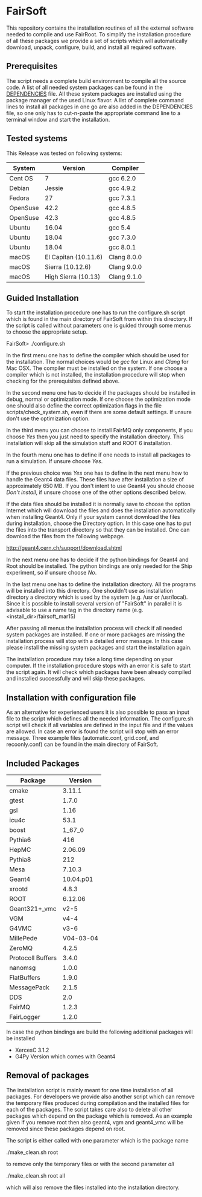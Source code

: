 # FairSoft

This repository contains the installation routines of all the external software needed
to compile and use FairRoot.
To simplify the installation procedure of all these packages we provide a set of
scripts which will automatically download, unpack, configure, build‚ and install
all required software.

## Prerequisites

The script needs a complete build environment to compile all the source code. A list
of all needed system packages can be found in the [DEPENDENCIES](dependencies.md) file. All these system
packages are installed using the package manager of the used Linux flavor. A list of
complete command lines to install all packages in one go are also added in the
DEPENDENCIES file, so one only has to cut-n-paste the appropriate command line to a
terminal window and start the installation.

## Tested systems
This Release was tested on following systems:

| System   | Version              |  Compiler   |
|----------|----------------------|-------------|
| Cent OS  | 7                    | gcc 6.2.0   |
| Debian   | Jessie               | gcc 4.9.2   |
| Fedora   | 27                   | gcc 7.3.1   |
| OpenSuse | 42.2                 | gcc 4.8.5   |
| OpenSuse | 42.3                 | gcc 4.8.5   |
| Ubuntu   | 16.04                | gcc 5.4     |
| Ubuntu   | 18.04                | gcc 7.3.0   |
| Ubuntu   | 18.04                | gcc 8.0.1   |
| macOS    | El Capitan (10.11.6) | Clang 8.0.0 |
| macOS    | Sierra (10.12.6)     | Clang 9.0.0 |
| macOS    | High Sierra (10.13)  | Clang 9.1.0 |

## Guided Installation

To start the installation procedure one has to run the configure.sh script which is
found in the main directory of FairSoft from within this directory. If the script is
called without parameters one is guided through some menus to choose the appropriate
setup.

  FairSoft> ./configure.sh

In the first menu one has to define the compiler which should be used for the
installation. The normal choices would be _gcc_ for Linux and _Clang_ for Mac OSX.
The compiler must be installed on the system. If one choose a compiler which is not
installed, the installation procedure will stop when checking for the prerequisites
defined above.

In the second menu one has to decide if the packages should be installed in
debug, normal or optimization mode. If one choose the optimization mode one
should also define the correct optimization flags in the file
scripts/check_system.sh, even if there are some default settings.
If unsure don't use the optimization option.

In the third menu you can choose to install FairMQ only components,
if you choose _Yes_ then you just need to specify the installation directory. This installation will skip all the simulation stuff and ROOT 6 installation.

In the fourth menu one has to define if one needs to install all packages to
run a simulation. If unsure choose _Yes_.

If the previous choice was _Yes_ one has to define in the next menu how to handle the
Geant4 data files. These files have after installation a size of approximately 650 MB.
If you don't intent to use Geant4 you should choose _Don't install_, if unsure choose
one of the other options described below.

If the data files should be installed it is normally save to choose the
option Internet which will download the files and does the installation
automatically when installing Geant4.
Only if your system cannot download the files during installation, choose the
Directory option.  In this case one has to put the files into the transport directory
so that they can be installed. One can download the files from the following webpage.

http://geant4.cern.ch/support/download.shtml


In the next menu one has to decide if the python bindings for Geant4 and Root should
be installed. The python bindings are only needed for the Ship experiment,
so if unsure choose _No_.

In the last menu one has to define the installation directory. All the programs will be
installed into this directory. One shouldn't use as installation directory a directory
which is used by the system (e.g. /usr or /usr/local). Since it is possible to install
several version of "FairSoft" in parallel it is advisable to use a name tag in the
directory name (e.g. <install_dir>/fairsoft_mar15)

After passing all menus the installation process will check if all needed system
packages are installed. If one or more packages are missing the installation process
will stop with a detailed error message. In this case please install the missing
system packages and start the installation again.

The installation procedure may take a long time depending on your computer. If the
installation procedure stops with an error it is safe to start the script again.
It will check which packages have been already compiled and installed successfully
and will skip these packages.

## Installation with configuration file

As an alternative for experienced users it is also possible to pass an input file to
the script which defines all the needed information. The configure.sh script will
check if all variables are defined in the input file and if the values are allowed.
In case an error is found the script will stop with an error message. Three example
files (automatic.conf, grid.conf, and recoonly.conf) can be found in the main
directory of FairSoft.

## Included Packages

|Package|Version|
|---|---|
| cmake  |3.11.1 |
| gtest  |1.7.0|
| gsl    |1.16|
| icu4c  |53.1|
| boost  |1_67_0|
| Pythia6 |416|
| HepMC  |2.06.09|
| Pythia8| 212|
| Mesa | 7.10.3|
| Geant4 |10.04.p01|
| xrootd |4.8.3|
| ROOT | 6.12.06|
| Geant321+_vmc| v2-5|
| VGM| v4-4|
| G4VMC| v3-6|
| MillePede |V04-03-04|
| ZeroMQ |4.2.5|
| Protocoll Buffers| 3.4.0|
| nanomsg |1.0.0|
| FlatBuffers |1.9.0|
| MessagePack |2.1.5|
| DDS |2.0|
| FairMQ |1.2.3|
| FairLogger |1.2.0|

In case the python bindings are build the following additional packages will be installed
* XercesC 3.1.2
* G4Py Version which comes with Geant4


## Removal of packages

The installation script is mainly meant for one time installation of all packages.
For developers we provide also another script which can remove the temporary files
produced during compilation and the installed files for each of the packages.
The script takes care also to delete all other packages which depend on the
package which is removed. As an example given if you remove root then also
geant4, vgm and geant4_vmc will be removed since these packages depend on root.

The script is either called with one parameter which is the package name

   ./make_clean.sh root

to remove only the temporary files or with the second parameter _all_

  ./make_clean.sh root all

which will also remove the files installed into the installation directory.
